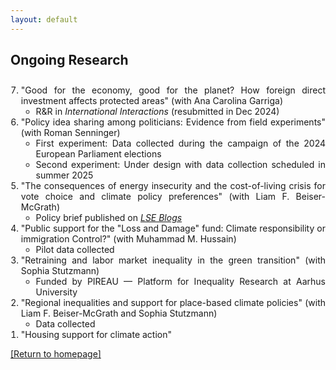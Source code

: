```yaml
---
layout: default
---
```


## Ongoing Research

<ol reversed style = "padding-left: 1.2em; padding-top: 10px;">

<li align="justify">
"Good for the economy, good for the planet? How foreign direct investment affects protected areas" (with Ana Carolina Garriga)
<ul>
<li>R&R in <em>International Interactions</em> (resubmitted in Dec 2024)</li>
</ul>
</li>

<li align="justify">
"Policy idea sharing among politicians: Evidence from field experiments" (with Roman Senninger)
<ul style = "margin-bottom: 0;">
<li style="margin-bottom: 0;">First experiment: Data collected during the campaign of the 2024 European Parliament elections</li>
<li style="margin-bottom: 0;">Second experiment: Under design with data collection scheduled in summer 2025</li>
</ul>
</li>

<li align="justify">
"The consequences of energy insecurity and the cost-of-living crisis for vote choice and climate policy preferences" (with Liam F. Beiser-McGrath)
<ul>
<li>Policy brief published on <a href = "https://blogs.lse.ac.uk/politicsandpolicy/why-sunaks-net-zero-rollback-wont-pay-off/" target="_blank"><em>LSE Blogs</em></a></li>
</ul>
</li>

<li align="justify">
"Public support for the "Loss and Damage" fund: Climate responsibility or immigration Control?" (with Muhammad M. Hussain)
<ul>
<li>Pilot data collected</li>
</ul>
</li>

<li align="justify">
"Retraining and labor market inequality in the green transition" (with Sophia Stutzmann)
<ul>
<li>Funded by PIREAU &mdash; Platform for Inequality Research at Aarhus University</li>
</ul>
</li>

<li align="justify">
"Regional inequalities and support for place-based climate policies" (with Liam F. Beiser-McGrath and Sophia Stutzmann)
<ul>
<li>Data collected</li>
</ul>
</li>

<li align="justify">
"Housing support for climate action"
</li>

</ol>

<p><a href="/index">[Return to homepage]</a></p>